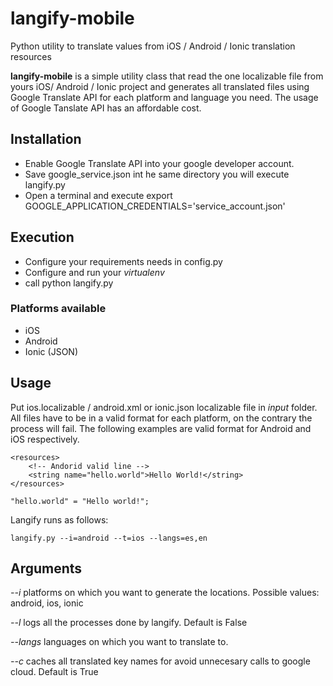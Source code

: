 # langify-mobile
Python utility to translate values from iOS / Android / Ionic translation resources

**langify-mobile** is a simple utility class that read the one localizable file from yours iOS/ Android / Ionic project and generates all translated files using Google Translate API for each platform and language you need. The usage of Google Tanslate API has an affordable cost.

## Installation

* Enable Google Translate API into your google developer account.
* Save google_service.json int he same directory you will execute langify.py
* Open a terminal and execute export GOOGLE_APPLICATION_CREDENTIALS='service_account.json'

## Execution

* Configure your requirements needs in config.py
* Configure and run your *virtualenv*
* call python langify.py

### Platforms available
- iOS
- Android
- Ionic (JSON)

## Usage

Put ios.localizable / android.xml or ionic.json localizable file in *input* folder. All files have to be in a valid format for each platform, on the contrary the process will fail. The following examples are valid format for Android and iOS respectively.

```<?xml version="1.0" encoding="utf-8"?>
<resources>
    <!-- Andorid valid line -->
    <string name="hello.world">Hello World!</string>
</resources>
```

```"hello.world" = "Hello world!";```

Langify runs as follows:

```langify.py --i=android --t=ios --langs=es,en```

## Arguments

*--i* platforms on which you want to generate the locations. Possible values: android, ios, ionic

*--l* logs all the processes done by langify. Default is False

*--langs* languages on which you want to translate to.

*--c* caches all translated key names for avoid unnecesary calls to google cloud. Default is True

